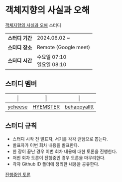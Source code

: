 # 객체지향의 사실과 오해
[객체지향의 사실과 오해](https://www.yes24.com/Product/Goods/18249021) 스터디

<table>
    <tr>
      <td><strong>스터디 기간</td>
      <td>2024.06.02 ~ </td>
    </tr>
    <tr>
      <td><strong>스터디 장소</td>
      <td>Remote (Google meet)</td>
    </tr>
    <tr>
      <td><strong>스터디 시간</td>
      <td>수요일 07:10<br/>일요일 08:10</td>
    </tr>
</table>

## 스터디 멤버
|<img src="https://avatars.githubusercontent.com/u/81912261?v=4" width="20%">|<img src="https://avatars.githubusercontent.com/u/132281360?v=4" width="20%">|<img src="https://avatars.githubusercontent.com/u/51814962?v=4" width="20%">|
|:---:|:---:|:---:|
|[ycheese](https://github.com/ycheese)|[HYEMSTER](https://github.com/HYEMSTER)|[behappyalltt](https://github.com/behappyalltt/thisandthat-lab/tree/9840d479d72b0a26e1218c167df5f711c3e8b56e/%E1%84%80%E1%85%A2%E1%86%A8%E1%84%8E%E1%85%A6%E1%84%8C%E1%85%B5%E1%84%92%E1%85%A3%E1%86%BC%E1%84%8B%E1%85%B4%E1%84%89%E1%85%A1%E1%84%89%E1%85%B5%E1%86%AF%E1%84%80%E1%85%AA%E1%84%8B%E1%85%A9%E1%84%92%E1%85%A2)|

## 스터디 규칙
- 스터디 시작 전 발표자, 서기를 각각 랜덤으로 뽑는다.
- 발표자가 이번 회차 내용을 발표한다.
- 한 장이 끝난 경우 이번 회차 내용에 대한 토론을 진행한다.
- 저번 회차 토론이 진행중인 경우 토론을 마무리한다.
- 각자 Github ID 폴더에 정리한 내용을 공유한다.

[진행중인 토론](https://github.com/thisandthat-lab/the-essence-of-object-orientation/issues)
